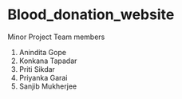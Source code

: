 # Blood_donation_website
Minor Project 
Team members
1. Anindita Gope
2. Konkana Tapadar
3. Priti Sikdar
4. Priyanka Garai
5. Sanjib Mukherjee

